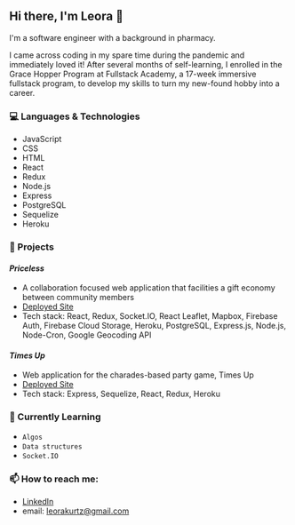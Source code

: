 ## Hi there, I'm Leora 👋

I'm a software engineer with a background in pharmacy. 

I came across coding in my spare time during the pandemic and immediately loved it! After several months of self-learning, I enrolled in the Grace Hopper Program at Fullstack Academy, a 17-week immersive fullstack program, to develop my skills to turn my new-found hobby into a career.

### :computer: Languages & Technologies
- JavaScript
- CSS
- HTML
- React
- Redux
- Node.js
- Express
- PostgreSQL
- Sequelize
- Heroku

### :file_folder: Projects

#### *Priceless*
 - A collaboration focused web application that facilities a gift economy between community members
 - [Deployed Site](http://price-less.herokuapp.com/)
 - Tech stack: React, Redux, Socket.IO, React Leaflet, Mapbox, Firebase Auth, Firebase Cloud Storage, Heroku, PostgreSQL, Express.js, Node.js, Node-Cron, Google    Geocoding API


#### *Times Up*
-  Web application for the charades-based party game, Times Up
-  [Deployed Site](https://thetimesup.herokuapp.com/)
-  Tech stack: Express, Sequelize, React, Redux, Heroku


### :notebook: Currently Learning
- `Algos` 
- `Data structures`
- `Socket.IO`

 ### 📫  How to reach me:
 - [LinkedIn](http://www.linkedin.com/in/leoradouek)
 - email: leorakurtz@gmail.com

